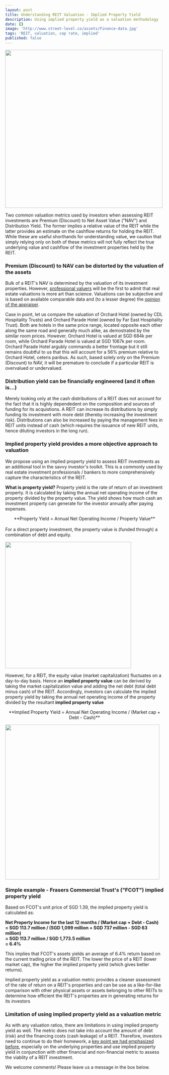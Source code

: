 ```yaml
---
layout: post
title: Understanding REIT Valuation - Implied Property Yield
description: Using implied property yield as a valuation methodology
date: {}
image: 'http://www.street-level.co/assets/Finance-data.jpg'
tags: 'REIT, valuation, cap rate, implied'
published: false
---
```


<img src="http://www.street-level.co/assets/Finance-data.jpg" width="500px"><br>

Two common valuation metrics used by investors when assessing REIT investments are Premium (Discount) to Net Asset Value ("NAV") and Distribution Yield. The former implies a relative value of the REIT while the latter provides an estimate on the cashflow returns for holding the REIT. While these are useful shorthands for understanding value, we caution that simply relying only on both of these metrics will not fully reflect the true underlying value and cashflow of the investment properties held by the REIT. <!--more-->

### Premium (Discount) to NAV can be distorted by the valuation of the assets
Bulk of a REIT's NAV is determined by the valuation of its investment properties. However, [professional valuers](http://www.sisv.org.sg/) will be the first to admit that real estate valuations is more art than science. Valuations can be subjective and is based on available comparable data and (to a lesser degree) the [opinion of the appraiser](http://www.wongpartnership.com/index.php/files/download/2294).

Case in point, let us compare the valuation of Orchard Hotel (owned by CDL Hospitality Trusts) and Orchard Parade Hotel (owned by Far East Hospitality Trust). Both are hotels in the same price range, located opposite each other along the same road and generally much alike, as demostrated by the similar room prices. However, Orchard Hotel is valued at SGD 684k per room, while Orchard Parade Hotel is valued at SGD 1067k per room. Orchard Parade Hotel argubly commands a better frontage but it still remains doubtful to us that this will account for a 56% premium relative to Orchard Hotel, ceteris paribus. As such, based solely only on the Premium (Discount) to NAV, it will be premature to conclude if a particular REIT is overvalued or undervalued.

### Distribution yield can be financially engineered (and it often is...)
Merely looking only at the cash distributions of a REIT does not account for the fact that it is highly dependedent on the composition and sources of funding for its acquistions. A REIT can increase its distributions by simply funding its investment with more debt (thereby increasing the investment risk). Distributions can also be increased by paying the management fees in REIT units instead of cash (which requires the issuance of new REIT units, hence diluting investors in the long run).

### Implied property yield provides a more objective approach to valuation
We propose using an implied property yield to assess REIT investments as an additional tool in the savvy investor's toolkit. This is a commonly used by real estate investment professionals / bankers to more comprehensively capture the characteristics of the REIT.

**What is property yield?**
Property yield is the rate of return of an investment property. It is calculated by taking the annual net operating income of the property divided by the property value. The yield shows how much cash an investment property can generate for the investor annually after paying expenses.

<center>**Property Yield = Annual Net Operating Income / Property Value**<br><br></center>
For a direct property investment, the property value is (funded through) a combination of debt and equity.<br>

<img src="http://www.street-level.co/assets/Property-value.png" width="400px"><br>

However, for a REIT, the equity value (market capitalization) fluctuates on a day-to-day basis. Hence an **implied property value** can be derived by taking the market capitalization value and adding the net debt (total debt minus cash) of the REIT. Accordingly, investors can calculate the implied property yield by taking the annual net operating income of the property divided by the resultant **implied property value**<br>

<center>**Implied Property Yield = Annual Net Operating Income / (Market cap + Debt - Cash)**<br></center>

<img src="http://www.street-level.co/assets/Implied-property-value.png" width="490px"><br>

### Simple example - Frasers Commercial Trust's ("FCOT") implied property yield

Based on FCOT's unit price of SGD 1.39, the implied property yield is calculated as:<br>

**Net Property Income for the last 12 months / (Market cap + Debt - Cash)**<br>
**= SGD 113.7 million / (SGD 1,099 million + SGD 737 million - SGD 63 million)**<br>
**= SGD 113.7 million / SGD 1,773.5 million**<br>
**= 6.4%**<br>

This implies that FCOT's assets yields an average of 6.4% return based on the current trading price of the REIT. The lower the price of a REIT (lower market cap), the higher the implied property yield (which gives better returns). 

Implied property yield as a valuation metric provides a cleaner assessment of the rate of return on a REIT's properties and can be use as a like-for-like comparison with other physical assets or assets belonging to other REITs to determine how efficient the REIT's properties are in generating returns for its investors

### Limitation of using implied property yield as a valuation metric
As with any valuation ratios, there are limitations in using implied property yield as well. The metric does not take into account the amount of debt (risk) and the financing costs (cash leakage) of a REIT. Therefore, investors need to continue to do their homework, a [key point we had emphasized before](http://www.street-level.co/2016/09/30/which-hotel-reit-to-invest-in.html), especially on the underlying properties and use implied property yield in conjunction with other financial and non-financial metric to assess the viablity of a REIT investment. 

We welcome comments! Please leave us a message in the box below.